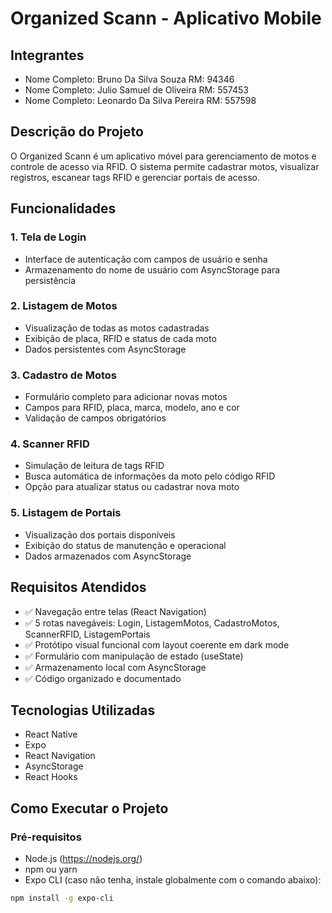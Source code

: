 # Organized Scann - Aplicativo Mobile

## Integrantes
- Nome Completo: Bruno Da Silva Souza RM: 94346
- Nome Completo: Julio Samuel de Oliveira RM: 557453
- Nome Completo: Leonardo Da Silva Pereira RM: 557598

## Descrição do Projeto
O Organized Scann é um aplicativo móvel para gerenciamento de motos e controle de acesso via RFID. O sistema permite cadastrar motos, visualizar registros, escanear tags RFID e gerenciar portais de acesso.

## Funcionalidades

### 1. Tela de Login
- Interface de autenticação com campos de usuário e senha
- Armazenamento do nome de usuário com AsyncStorage para persistência

### 2. Listagem de Motos
- Visualização de todas as motos cadastradas
- Exibição de placa, RFID e status de cada moto
- Dados persistentes com AsyncStorage

### 3. Cadastro de Motos
- Formulário completo para adicionar novas motos
- Campos para RFID, placa, marca, modelo, ano e cor
- Validação de campos obrigatórios

### 4. Scanner RFID
- Simulação de leitura de tags RFID
- Busca automática de informações da moto pelo código RFID
- Opção para atualizar status ou cadastrar nova moto

### 5. Listagem de Portais
- Visualização dos portais disponíveis
- Exibição do status de manutenção e operacional
- Dados armazenados com AsyncStorage

## Requisitos Atendidos
- ✅ Navegação entre telas (React Navigation)
- ✅ 5 rotas navegáveis: Login, ListagemMotos, CadastroMotos, ScannerRFID, ListagemPortais
- ✅ Protótipo visual funcional com layout coerente em dark mode
- ✅ Formulário com manipulação de estado (useState)
- ✅ Armazenamento local com AsyncStorage
- ✅ Código organizado e documentado

## Tecnologias Utilizadas
- React Native
- Expo
- React Navigation
- AsyncStorage
- React Hooks

## Como Executar o Projeto

### Pré-requisitos
- Node.js (https://nodejs.org/)
- npm ou yarn
- Expo CLI (caso não tenha, instale globalmente com o comando abaixo):
```bash
npm install -g expo-cli
